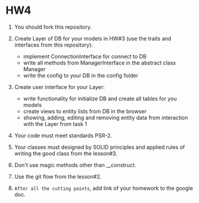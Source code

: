# HW4

1. You should fork this repository.

2. Create Layer of DB for your models in HW#3 (use the traits and interfaces from this repository):
    - implement ConnectionInterface for connect to DB
    - write all methods from ManagerInterface in the abstract class Manager
    - write the config to your DB in the config folder

3. Create user interface for your Layer:
    - write functionality for initialize DB and create all tables for you models
    - create views to entity lists from DB in the browser
    - showing, adding, editing and removing entity data from interaction with the Layer from task 1

4. Your code must meet standards PSR-2.

5. Your classes must designed by SOLID principles and applied rules of writing the good class from the lesson#3.

6. Don't use magic methods other than __construct.

7. Use the git flow from the lesson#2.

8. `After all the cutting points`, add link of your homework to the google doc.